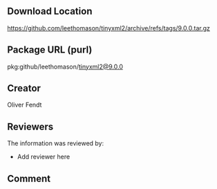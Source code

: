 ## Download Location

https://github.com/leethomason/tinyxml2/archive/refs/tags/9.0.0.tar.gz

## Package URL (purl)

pkg:github/leethomason/tinyxml2@9.0.0

## Creator

Oliver Fendt

## Reviewers

The information was reviewed by:

* Add reviewer here

## Comment

